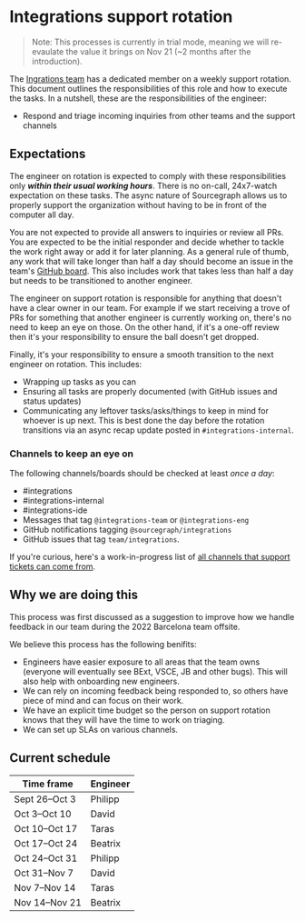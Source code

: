 # Integrations support rotation

> Note: This processes is currently in trial mode, meaning we will re-evaulate the value it brings on Nov 21 (~2 months after the introduction).

The [Ingrations team](./index.md) has a dedicated member on a weekly support rotation. This document outlines the responsibilities of this role and how to execute the tasks. In a nutshell, these are the responsibilities of the engineer:

- Respond and triage incoming inquiries from other teams and the support channels

## Expectations

The engineer on rotation is expected to comply with these responsibilities only **_within their usual working hours_**. There is no on-call, 24x7-watch expectation on these tasks. The async nature of Sourcegraph allows us to properly support the organization without having to be in front of the computer all day.

You are not expected to provide all answers to inquiries or review all PRs. You are expected to be the initial responder and decide whether to tackle the work right away or add it for later planning. As a general rule of thumb, any work that will take longer than half a day should become an issue in the team's [GitHub board](https://github.com/orgs/sourcegraph/projects/213/views/18). This also includes work that takes less than half a day but needs to be transitioned to another engineer.

The engineer on support rotation is responsible for anything that doesn't have a clear owner in our team. For example if we start receiving a trove of PRs for something that another engineer is currently working on, there's no need to keep an eye on those. On the other hand, if it's a one-off review then it's your responsibility to ensure the ball doesn't get dropped.

Finally, it's your responsibility to ensure a smooth transition to the next engineer on rotation. This includes:

- Wrapping up tasks as you can
- Ensuring all tasks are properly documented (with GitHub issues and status updates)
- Communicating any leftover tasks/asks/things to keep in mind for whoever is up next. This is best done the day before the rotation transitions via an async recap update posted in `#integrations-internal`.

### Channels to keep an eye on

The following channels/boards should be checked at least _once a day_:

- #integrations
- #integrations-internal
- #integrations-ide
- Messages that tag `@integrations-team` or `@integrations-eng`
- GitHub notifications tagging `@sourcegraph/integrations`
- GitHub issues that tag `team/integrations`.

If you're curious, here's a work-in-progress list of [all channels that support tickets can come from](https://docs.google.com/document/d/1cxNVXZIn1FEqrPCEOQrYHQAn2EiLjyY4oxWE99SyK9Q/edit).

## Why we are doing this

This process was first discussed as a suggestion to improve how we handle feedback in our team during the 2022 Barcelona team offsite.

We believe this process has the following benifits:

- Engineers have easier exposure to all areas that the team owns (everyone will eventually see BExt, VSCE, JB and other bugs). This will also help with onboarding new engineers.
- We can rely on incoming feedback being responded to, so others have piece of mind and can focus on their work.
- We have an explicit time budget so the person on support rotation knows that they will have the time to work on triaging.
- We can set up SLAs on various channels.

## Current schedule

| Time frame    | Engineer |
| ------------- | -------- |
| Sept 26–Oct 3 | Philipp  |
| Oct 3–Oct 10  | David    |
| Oct 10–Oct 17 | Taras    |
| Oct 17–Oct 24 | Beatrix  |
| Oct 24–Oct 31 | Philipp  |
| Oct 31–Nov 7  | David    |
| Nov 7–Nov 14  | Taras    |
| Nov 14–Nov 21 | Beatrix  |
